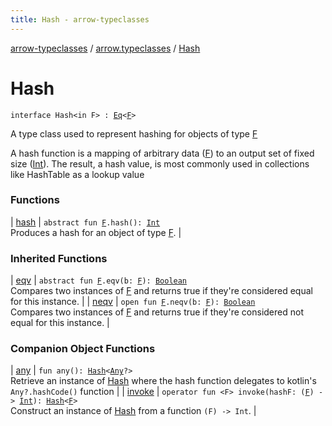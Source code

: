 ```yaml
---
title: Hash - arrow-typeclasses
---
```


[arrow-typeclasses](../../index.html) / [arrow.typeclasses](../index.html) / [Hash](./index.html)

# Hash

`interface Hash<in F> : `[`Eq`](../-eq/index.html)`<`[`F`](index.html#F)`>`

A type class used to represent hashing for objects of type [F](index.html#F)

A hash function is a mapping of arbitrary data ([F](index.html#F)) to an output set of fixed size ([Int](https://kotlinlang.org/api/latest/jvm/stdlib/kotlin/-int/index.html)). The result, a hash value, is
most commonly used in collections like HashTable as a lookup value

### Functions

| [hash](hash.html) | `abstract fun `[`F`](index.html#F)`.hash(): `[`Int`](https://kotlinlang.org/api/latest/jvm/stdlib/kotlin/-int/index.html)<br>Produces a hash for an object of type [F](index.html#F). |

### Inherited Functions

| [eqv](../-eq/eqv.html) | `abstract fun `[`F`](../-eq/index.html#F)`.eqv(b: `[`F`](../-eq/index.html#F)`): `[`Boolean`](https://kotlinlang.org/api/latest/jvm/stdlib/kotlin/-boolean/index.html)<br>Compares two instances of [F](../-eq/index.html#F) and returns true if they're considered equal for this instance. |
| [neqv](../-eq/neqv.html) | `open fun `[`F`](../-eq/index.html#F)`.neqv(b: `[`F`](../-eq/index.html#F)`): `[`Boolean`](https://kotlinlang.org/api/latest/jvm/stdlib/kotlin/-boolean/index.html)<br>Compares two instances of [F](../-eq/index.html#F) and returns true if they're considered not equal for this instance. |

### Companion Object Functions

| [any](any.html) | `fun any(): `[`Hash`](./index.html)`<`[`Any`](https://kotlinlang.org/api/latest/jvm/stdlib/kotlin/-any/index.html)`?>`<br>Retrieve an instance of [Hash](./index.html) where the hash function delegates to kotlin's `Any?.hashCode()` function |
| [invoke](invoke.html) | `operator fun <F> invoke(hashF: (`[`F`](invoke.html#F)`) -> `[`Int`](https://kotlinlang.org/api/latest/jvm/stdlib/kotlin/-int/index.html)`): `[`Hash`](./index.html)`<`[`F`](invoke.html#F)`>`<br>Construct an instance of [Hash](./index.html) from a function `(F) -> Int`. |


